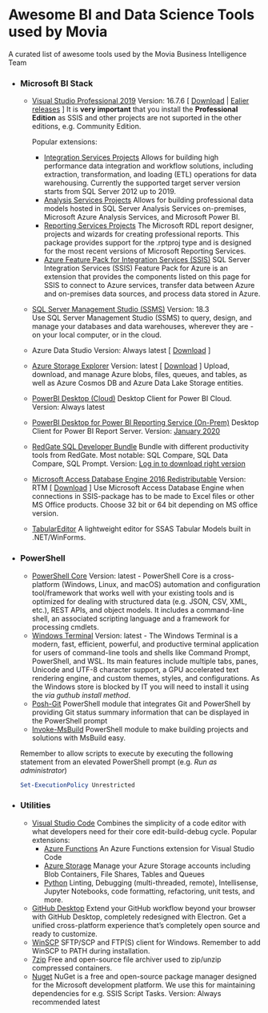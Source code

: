 # Awesome BI and Data Science Tools used by Movia
A curated list of awesome tools used by the Movia Business Intelligence Team


- ### Microsoft BI Stack
  - [Visual Studio Professional 2019](https://visualstudio.microsoft.com/)
    Version: 16.7.6 [ [Download](https://visualstudio.microsoft.com/downloads/) | [Ealier releases](https://docs.microsoft.com/en-us/visualstudio/releases/2019/history) ] It is **very important** that you install the **Professional Edition** as SSIS and other projects are not suported in the other editions, e.g. Community Edition.
    
    Popular extensions:
    - [Integration Services Projects](https://marketplace.visualstudio.com/items?itemName=SSIS.SqlServerIntegrationServicesProjects) Allows for building high performance data integration and workflow solutions, including extraction, transformation, and loading (ETL) operations for data warehousing. Currently the supported target server version starts from SQL Server 2012 up to 2019.
    - [Analysis Services Projects](https://marketplace.visualstudio.com/items?itemName=ProBITools.MicrosoftAnalysisServicesModelingProjects) Allows for building professional data models hosted in SQL Server Analysis Services on-premises, Microsoft Azure Analysis Services, and Microsoft Power BI.
    - [Reporting Services Projects](https://marketplace.visualstudio.com/items?itemName=ProBITools.MicrosoftReportProjectsforVisualStudio) The Microsoft RDL report designer, projects and wizards for creating professional reports. This package provides support for the .rptproj type and is designed for the most recent versions of Microsoft Reporting Services.
    - [Azure Feature Pack for Integration Services (SSIS)](https://docs.microsoft.com/en-us/sql/integration-services/azure-feature-pack-for-integration-services-ssis?view=sql-server-ver15) SQL Server Integration Services (SSIS) Feature Pack for Azure is an extension that provides the components listed on this page for SSIS to connect to Azure services, transfer data between Azure and on-premises data sources, and process data stored in Azure.
  - [SQL Server Management Studio (SSMS)](https://docs.microsoft.com/en-us/sql/ssms/download-sql-server-management-studio-ssms) 
    Version: 18.3    
    Use SQL Server Management Studio (SSMS) to query, design, and manage your databases and data warehouses, wherever they are - on your local computer, or in the cloud.       
  - Azure Data Studio
    Version: Always latest [ [Download](https://docs.microsoft.com/en-us/sql/azure-data-studio/download) ]
  - [Azure Storage Explorer](https://azure.microsoft.com/en-us/features/storage-explorer/) 
    Version: latest [ [Download](https://go.microsoft.com/fwlink/?LinkId=708343&clcid=0x409) ]
    Upload, download, and manage Azure blobs, files, queues, and tables, as well as Azure Cosmos DB and Azure Data Lake Storage entities.
  - [PowerBI Desktop (Cloud)](https://powerbi.microsoft.com/en-us/downloads/)
    Desktop Client for Power BI Cloud.
    Version: Always latest
  - [PowerBI Desktop for Power BI Reporting Service (On-Prem)](https://powerbi.microsoft.com/en-us/report-server/)
    Desktop Client for Power BI Report Server.
    Version: [January 2020](https://www.microsoft.com/en-us/download/details.aspx?id=55329)
  - [RedGate SQL Developer Bundle](https://www.red-gate.com/products/) Bundle with different productivity tools from RedGate. Most notable: SQL Compare, SQL Data Compare, SQL Prompt.
    Version: [Log in to download right version](https://download.red-gate.com/SQLDeveloperBundle.exe)
  - [Microsoft Access Database Engine 2016 Redistributable](https://www.microsoft.com/en-us/download/details.aspx?id=54920)
    Version: RTM [ [Download](https://www.microsoft.com/en-us/download/details.aspx?id=54920) ]
    Use Microsoft Access Database Engine when connections in SSIS-package has to be made to Excel files or other MS Office products. Choose 32 bit or 64 bit depending on MS office version.
  - [TabularEditor](https://tabulareditor.github.io/) A lightweight editor for SSAS Tabular Models built in .NET/WinForms.  
  
- ### PowerShell
  - [PowerShell Core](https://github.com/PowerShell/PowerShell/releases/latest) Version: latest - 
    PowerShell Core is a cross-platform (Windows, Linux, and macOS) automation and configuration tool/framework that works well with your existing tools and is optimized for dealing with structured data (e.g. JSON, CSV, XML, etc.), REST APIs, and object models. It includes a command-line shell, an associated scripting language and a framework for processing cmdlets.
  - [Windows Terminal](https://github.com/microsoft/terminal#via-github) Version: latest -
    The Windows Terminal is a modern, fast, efficient, powerful, and productive terminal application for users of command-line tools and shells like Command Prompt, PowerShell, and WSL. Its main features include multiple tabs, panes, Unicode and UTF-8 character support, a GPU accelerated text rendering engine, and custom themes, styles, and configurations. As the Windows store is blocked by IT you will need to install it using the *via guthub install method*.
  - [Posh-Git](https://github.com/dahlbyk/posh-git)
    PowerShell module that integrates Git and PowerShell by providing Git status summary information that can be displayed in the PowerShell prompt
  - [Invoke-MsBuild](https://github.com/deadlydog/Invoke-MsBuild) PowerShell module to make building projects and solutions with MsBuild easy.
  
  Remember to allow scripts to execute by executing the following statement from an elevated PowerShell prompt (e.g. *Run as administrator*)
  ```powershell
  Set-ExecutionPolicy Unrestricted
  ```
  
- ### Utilities
  - [Visual Studio Code](https://code.visualstudio.com/) Combines the simplicity of a code editor with what developers need for their core edit-build-debug cycle. Popular extensions:
    - [Azure Functions](https://marketplace.visualstudio.com/items?itemName=ms-azuretools.vscode-azurefunctions) An Azure Functions extension for Visual Studio Code
    - [Azure Storage](https://marketplace.visualstudio.com/items?itemName=ms-vscode.azure-account) Manage your Azure Storage accounts including Blob Containers, File Shares, Tables and Queues
    - [Python](https://marketplace.visualstudio.com/items?itemName=ms-python.python) Linting, Debugging (multi-threaded, remote), Intellisense, Jupyter Notebooks, code formatting, refactoring, unit tests, and more.
  - [GitHub Desktop](https://desktop.github.com/) Extend your GitHub workflow beyond your browser with GitHub Desktop, completely redesigned with Electron. Get a unified cross-platform experience that’s completely open source and ready to customize.
  - [WinSCP](https://winscp.net/) SFTP/SCP and FTP(S) client for Windows. Remember to add WinSCP to PATH during installation.
  - [7zip](https://www.7-zip.org/) Free and open-source file archiver used to zip/unzip compressed containers.
  - [Nuget](https://www.nuget.org/downloads) NuGet is a free and open-source package manager designed for the Microsoft development platform. We use this for maintaining dependencies for e.g. SSIS Script Tasks. Version: Always recommended latest
